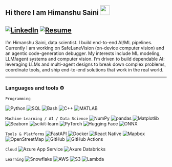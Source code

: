 ## Hi there I am Himanshu Saini <img src="https://raw.githubusercontent.com/MartinHeinz/MartinHeinz/master/wave.gif" width="30px">

[![LinkedIn](https://img.shields.io/badge/linkedin-%230077B5.svg?style=for-the-badge&logo=linkedin&logoColor=white)](https://www.linkedin.com/in/sainihimanshu/) [![Resume](https://img.shields.io/badge/Resume-Download-2ea44f?logo=adobeacrobatreader&logoColor=fff)](https://github.com/himanshusaini11/himanshusaini11/blob/main/HSaini_DS.pdf)
---

I’m Himanshu Saini, data scientist. I build end-to-end AI/ML pipelines. Currently I am working on SafeLaneVision (on-device computer vision) and an agentic code-generation debugger. My interests include ML modeling, LLM/agent systems and computer vision. I’m driven to build dependable AI: leveraging LLMs and multi-agent designs to break down complex problems, coordinate tools, and ship end-to-end solutions that work in the real world.

---

### Languages and tools ⚙️
<!-- For more icons please follow  https://github.com/MikeCodesDotNET/ColoredBadges -->
`Programming`

![Python](https://img.shields.io/badge/Python-3776AB?logo=python&logoColor=fff) ![SQL](https://img.shields.io/badge/SQL-336791?logoColor=fff) ![Bash](https://img.shields.io/badge/Bash-121011?logo=gnubash&logoColor=fff) ![C++](https://img.shields.io/badge/C++-00599C?logo=c%2B%2B&logoColor=fff) ![MATLAB](https://img.shields.io/badge/MATLAB-0076A8?logo=mathworks&logoColor=fff)

`Machine Learning / AI / Data Science`
![NumPy](https://img.shields.io/badge/NumPy-013243?logo=numpy&logoColor=fff) ![pandas](https://img.shields.io/badge/pandas-150458?logo=pandas&logoColor=fff)
![Matplotlib](https://img.shields.io/badge/Matplotlib-11557c?logo=matplotlib&logoColor=fff) ![Seaborn](https://img.shields.io/badge/Seaborn-4C8CBF?logo=seaborn&logoColor=fff) ![scikit-learn](https://img.shields.io/badge/scikit--learn-F7931E?logo=scikitlearn&logoColor=fff) ![PyTorch](https://img.shields.io/badge/PyTorch-EE4C2C?logo=pytorch&logoColor=fff) ![Hugging Face](https://img.shields.io/badge/Hugging%20Face-FFD21E?logo=huggingface&logoColor=000) ![ONNX](https://img.shields.io/badge/ONNX-005CED?logo=onnx&logoColor=fff)

`Tools & Platforms`
![FastAPI](https://img.shields.io/badge/FastAPI-009688?logo=fastapi&logoColor=fff) ![Docker](https://img.shields.io/badge/Docker-2496ED?logo=docker&logoColor=fff) ![React Native](https://img.shields.io/badge/React%20Native-61DAFB?logo=react&logoColor=000) ![Mapbox](https://img.shields.io/badge/Mapbox-000000?logo=mapbox&logoColor=fff) ![OpenStreetMap](https://img.shields.io/badge/OpenStreetMap-7EBC6F?logo=openstreetmap&logoColor=fff) ![GitHub](https://img.shields.io/badge/GitHub-181717?logo=github&logoColor=fff) ![GitHub Actions](https://img.shields.io/badge/GitHub%20Actions-2088FF?logo=githubactions&logoColor=fff)
<!-- ![Redis](https://img.shields.io/badge/Redis-DC382D?logo=redis&logoColor=fff) -->

`Cloud`
![Azure App Service](https://img.shields.io/badge/Azure-0078D4?logo=microsoftazure&logoColor=fff) ![Axure Databricks](https://img.shields.io/badge/Databricks-FF3621?logo=databricks&logoColor=fff)

`Learning`
![Snowflake](https://img.shields.io/badge/Snowflake-29B5E8?logo=snowflake&logoColor=fff) ![AWS](https://img.shields.io/badge/AWS-232F3E?logo=amazonaws&logoColor=fff) ![S3](https://img.shields.io/badge/Amazon%20S3-569A31?logo=amazons3&logoColor=fff) ![Lambda](https://img.shields.io/badge/AWS%20Lambda-FF9900?logo=awslambda&logoColor=fff)

<!--
**himanshusaini11/himanshusaini11** is a ✨ _special_ ✨ repository because its `README.md` (this file) appears on your GitHub profile.

Here are some ideas to get you started:

- 🔭 I’m currently working on ...
- 🌱 I’m currently learning ...
- 👯 I’m looking to collaborate on ...
- 🤔 I’m looking for help with ...
- 💬 Ask me about ...
- 📫 How to reach me: ...
- 😄 Pronouns: ...
- ⚡ Fun fact: ...
-->
